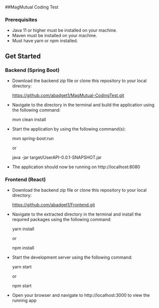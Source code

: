 ##MagMutual Coding Test

### Prerequisites
- Java 11 or higher must be installed on your machine.
- Maven must be installed on your machine.
- Must have yarn or npm installed.

## Get Started
### Backend (Spring Boot)

- Download the backend zip file or clone this repository to your local directory:

    https://github.com/abadget1/MagMutual-CodingTest.git

- Navigate to the directory in the terminal and build the application using the following command:

    mvn clean install

- Start the application by using the following command(s):

    mvn spring-boot:run

    or

    java -jar target/UserAPI-0.0.1-SNAPSHOT.jar

- The application should now be running on http://localhost:8080 


### Frontend (React)

- Download the backend zip file or clone this repository to your local directory:

    https://github.com/abadget1/Frontend.git

- Navigate to the extracted directory in the terminal and install the required packages using the following command:

    yarn install
    
    or 
    
    npm install

- Start the development server using the following command:

    yarn start
    
    or
    
    npm start

- Open your browser and navigate to http://localhost:3000 to view the running app

